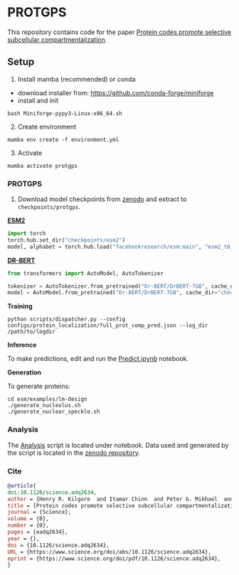 # PROTGPS

This repository contains code for the paper [Protein codes promote selective subcellular compartmentalization](https://www.biorxiv.org/content/10.1101/2024.04.15.589616v2.abstract).

## Setup

1. Install mamba (recommended) or conda

- download installer from: https://github.com/conda-forge/miniforge
- install and init

```
bash Miniforge-pypy3-Linux-x86_64.sh
```

2. Create environment 

```
mamba env create -f environment.yml
```
 
3. Activate


```
mamba activate protgps
```


### PROTGPS

1. Download model checkpoints from [zenodo](https://zenodo.org/records/14795445) and extract to `checkpoints/protgps`.


**[ESM2](https://github.com/facebookresearch/esm/)**

```python
import torch
torch.hub.set_dir("checkpoints/esm2")
model, alphabet = torch.hub.load("facebookresearch/esm:main", "esm2_t6_8M_UR50D")
```
**[DR-BERT](https://github.com/qanastek/DrBERT)**

```python
from transformers import AutoModel, AutoTokenizer

tokenizer = AutoTokenizer.from_pretrained("Dr-BERT/DrBERT-7GB", cache_dir="checkpoints/drbert")
model = AutoModel.from_pretrained("Dr-BERT/DrBERT-7GB", cache_dir="checkpoints/drbert")
```

**Training**
    
```
python scripts/dispatcher.py --config configs/protein_localization/full_prot_comp_pred.json --log_dir /path/to/logdir
```

**Inference**

To make predictions, edit and run the [Predict.ipynb](notebook/Predict.ipynb) notebook.

**Generation**

To generate proteins:

```
cd esm/examples/lm-design
./generate_nucleolus.sh
./generate_nuclear_speckle.sh
```

### Analysis 

The [Analysis](notebook/Analysis.ipynb) script is located under notebook. Data used and generated by the script is located in the [zenodo repository](https://zenodo.org/records/14795445).


### Cite

```bibtex
@article{
doi:10.1126/science.adq2634,
author = {Henry R. Kilgore  and Itamar Chinn  and Peter G. Mikhael  and Ilan Mitnikov  and Catherine Van Dongen  and Guy Zylberberg  and Lena Afeyan  and Salman F. Banani  and Susana Wilson-Hawken  and Tong Ihn Lee  and Regina Barzilay  and Richard A. Young },
title = {Protein codes promote selective subcellular compartmentalization},
journal = {Science},
volume = {0},
number = {0},
pages = {eadq2634},
year = {},
doi = {10.1126/science.adq2634},
URL = {https://www.science.org/doi/abs/10.1126/science.adq2634},
eprint = {https://www.science.org/doi/pdf/10.1126/science.adq2634},
}
```

